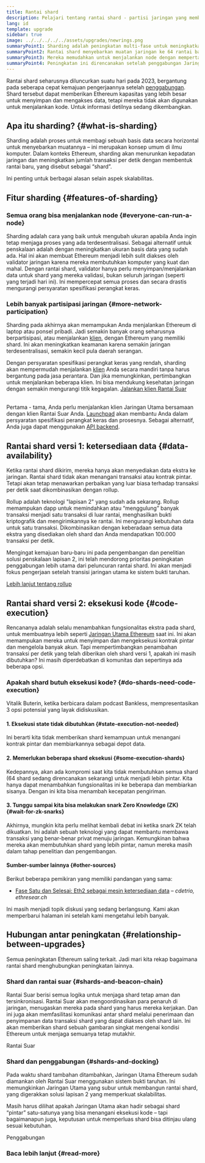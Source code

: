 ```yaml
---
title: Rantai shard
description: Pelajari tentang rantai shard - partisi jaringan yang memberi Ethereum lebih banyak kapasitas transaksi dan membuatnya lebih mudah dijalankan.
lang: id
template: upgrade
sidebar: true
image: ../../../../../assets/upgrades/newrings.png
summaryPoint1: Sharding adalah peningkatan multi-fase untuk meningkatkan skalabilitas dan kapasitas Ethereum.
summaryPoint2: Rantai shard menyebarkan muatan jaringan ke 64 rantai baru.
summaryPoint3: Mereka memudahkan untuk menjalankan node dengan mempertahankan persyaratan perangkat keras tetap rendah.
summaryPoint4: Peningkatan ini direncanakan setelah penggabungan Jaringan Utama dengan Rantai Suar.
---
```


<UpgradeStatus dateKey="page-upgrades-shards-date">
    Rantai shard seharusnya diluncurkan suatu hari pada 2023, bergantung pada seberapa cepat kemajuan pengerjaannya setelah <a href="/upgrades/merge/">penggabungan</a>. Shard tersebut dapat memberikan Ethereum kapasitas yang lebih besar untuk menyimpan dan mengakses data, tetapi mereka tidak akan digunakan untuk menjalankan kode. Untuk informasi detilnya sedang dikembangkan.
</UpgradeStatus>

## Apa itu sharding? {#what-is-sharding}

Sharding adalah proses untuk membagi sebuah basis data secara horizontal untuk menyebarkan muatannya – ini merupakan konsep umum di ilmu komputer. Dalam konteks Ethereum, sharding akan menurunkan kepadatan jaringan dan meningkatkan jumlah transaksi per detik dengan membentuk rantai baru, yang disebut sebagai “shard”.

Ini penting untuk berbagai alasan selain aspek skalabilitas.

## Fitur sharding {#features-of-sharding}

### Semua orang bisa menjalankan node {#everyone-can-run-a-node}

Sharding adalah cara yang baik untuk mengubah ukuran apabila Anda ingin tetap menjaga proses yang ada terdesentralisasi. Sebagai alternatif untuk penskalaan adalah dengan meningkatkan ukuran basis data yang sudah ada. Hal ini akan membuat Ethereum menjadi lebih sulit diakses oleh validator jaringan karena mereka membutuhkan komputer yang kuat dan mahal. Dengan rantai shard, validator hanya perlu menyimpan/menjalankan data untuk shard yang mereka validasi, bukan seluruh jaringan (seperti yang terjadi hari ini). Ini mempercepat semua proses dan secara drastis mengurangi persyaratan spesifikasi perangkat keras.

### Lebih banyak partisipasi jaringan {#more-network-participation}

Sharding pada akhirnya akan memampukan Anda menjalankan Ethereum di laptop atau ponsel pribadi. Jadi semakin banyak orang seharusnya berpartisipasi, atau menjalankan [klien](/developers/docs/nodes-and-clients/), dengan Ethereum yang memiliki shard. Ini akan meningkatkan keamanan karena semakin jaringan terdesentralisasi, semakin kecil pula daerah serangan.

Dengan persyaratan spesifikasi perangkat keras yang rendah, sharding akan mempermudah menjalankan [klien](/developers/docs/nodes-and-clients/) Anda secara mandiri tanpa harus bergantung pada jasa perantara. Dan jika memungkinkan, pertimbangkan untuk menjalankan beberapa klien. Ini bisa mendukung kesehatan jaringan dengan semakin mengurangi titik kegagalan. [Jalankan klien Rantai Suar](/upgrades/get-involved/)

<br />

<InfoBanner isWarning={true}>
  Pertama - tama, Anda perlu menjalankan klien Jaringan Utama bersamaan dengan klien Rantai Suar Anda. <a href="https://launchpad.ethereum.org" target="_blank">Launchpad</a> akan membantu Anda dalam persyaratan spesifikasi perangkat keras dan prosesnya. Sebagai alternatif, Anda juga dapat menggunakan <a href="/developers/docs/apis/backend/#available-libraries">API backend</a>.
</InfoBanner>

## Rantai shard versi 1: ketersediaan data {#data-availability}

Ketika rantai shard dikirim, mereka hanya akan menyediakan data ekstra ke jaringan. Rantai shard tidak akan menangani transaksi atau kontrak pintar. Tetapi akan tetap menawarkan perbaikan yang luar biasa terhadap transaksi per detik saat dikombinasikan dengan rollup.

Rollup adalah teknologi "lapisan 2" yang sudah ada sekarang. Rollup memampukan dapp untuk memindahkan atau “menggulung” banyak transaksi menjadi satu transaksi di luar rantai, menghasilkan bukti kriptografik dan mengirimkannya ke rantai. Ini mengurangi kebutuhan data untuk satu transaksi. Dikombinasikan dengan keberadaan semua data ekstra yang disediakan oleh shard dan Anda mendapatkan 100.000 transaksi per detik.

<InfoBanner isWarning={false}>
  Mengingat kemajuan baru-baru ini pada pengembangan dan penelitian solusi penskalaan lapisan 2, ini telah mendorong prioritas peningkatan penggabungan lebih utama dari peluncuran rantai shard. Ini akan menjadi fokus pengerjaan setelah transisi jaringan utama ke sistem bukti taruhan.

[Lebih lanjut tentang rollup](/developers/docs/scaling/layer-2-rollups/)
</InfoBanner>

## Rantai shard versi 2: eksekusi kode {#code-execution}

Rencananya adalah selalu menambahkan fungsionalitas ekstra pada shard, untuk membuatnya lebih seperti [Jaringan Utama Ethereum](/glossary/#mainnet) saat ini. Ini akan memampukan mereka untuk menyimpan dan mengeksekusi kontrak pintar dan mengelola banyak akun. Tapi mempertimbangkan penambahan transaksi per detik yang telah diberikan oleh shard versi 1, apakah ini masih dibutuhkan? Ini masih diperdebatkan di komunitas dan sepertinya ada beberapa opsi.

### Apakah shard butuh eksekusi kode? {#do-shards-need-code-execution}

Vitalik Buterin, ketika berbicara dalam podcast Bankless, mempresentasikan 3 opsi potensial yang layak didiskusikan.

<YouTube id="-R0j5AMUSzA" start="5841" />

#### 1. Eksekusi state tidak dibutuhkan {#state-execution-not-needed}

Ini berarti kita tidak memberikan shard kemampuan untuk menangani kontrak pintar dan membiarkannya sebagai depot data.

#### 2. Memerlukan beberapa shard eksekusi {#some-execution-shards}

Kedepannya, akan ada kompromi saat kita tidak membutuhkan semua shard (64 shard sedang direncanakan sekarang) untuk menjadi lebih pintar. Kita hanya dapat menambahkan fungsionalitas ini ke beberapa dan membiarkan sisanya. Dengan ini kita bisa menambah kecepatan pengiriman.

#### 3. Tunggu sampai kita bisa melakukan snark Zero Knowledge (ZK) {#wait-for-zk-snarks}

Akhirnya, mungkin kita perlu melihat kembali debat ini ketika snark ZK telah dikuatkan. Ini adalah sebuah teknologi yang dapat membantu membawa transaksi yang benar-benar privat menuju jaringan. Kemungkinan bahwa mereka akan membutuhkan shard yang lebih pintar, namun mereka masih dalam tahap penelitian dan pengembangan.

#### Sumber-sumber lainnya {#other-sources}

Berikut beberapa pemikiran yang memiliki pandangan yang sama:

- [Fase Satu dan Selesai: Eth2 sebagai mesin ketersediaan data](https://ethresear.ch/t/phase-one-and-done-eth2-as-a-data-availability-engine/5269/8) – _cdetrio, ethresear.ch_

Ini masih menjadi topik diskusi yang sedang berlangsung. Kami akan memperbarui halaman ini setelah kami mengetahui lebih banyak.

## Hubungan antar peningkatan {#relationship-between-upgrades}

Semua peningkatan Ethereum saling terkait. Jadi mari kita rekap bagaimana rantai shard menghubungkan peningkatan lainnya.

### Shard dan rantai suar {#shards-and-beacon-chain}

Rantai Suar berisi semua logika untuk menjaga shard tetap aman dan tersinkronisasi. Rantai Suar akan mengoordinasikan para penaruh di jaringan, menugaskan mereka pada shard yang harus mereka kerjakan. Dan ini juga akan memfasilitasi komunikasi antar shard melalui penerimaan dan penyimpanan data transaksi shard yang dapat diakses oleh shard lain. Ini akan memberikan shard sebuah gambaran singkat mengenai kondisi Ethereum untuk menjaga semuanya tetap mutakhir.

<ButtonLink to="/upgrades/beacon-chain/">
  Rantai Suar
</ButtonLink>

### Shard dan penggabungan {#shards-and-docking}

Pada waktu shard tambahan ditambahkan, Jaringan Utama Ethereum sudah diamankan oleh Rantai Suar menggunakan sistem bukti taruhan. Ini memungkinkan Jaringan Utama yang subur untuk membangun rantai shard, yang digerakkan solusi lapisan 2 yang memperkuat skalabilitas.

Masih harus dilihat apakah Jaringan Utama akan hadir sebagai shard “pintar” satu-satunya yang bisa menangani eksekusi kode – tapi bagaimanapun juga, keputusan untuk memperluas shard bisa ditinjau ulang sesuai kebutuhan.

<ButtonLink to="/upgrades/merge/">
  Penggabungan
</ButtonLink>

<Divider />

### Baca lebih lanjut {#read-more}

<ShardChainsList />
